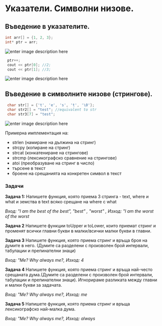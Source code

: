 # Указатели. Символни низове.

## Въведение в указателите.

   ```c++
   int arr[] = {1, 2, 3};
int* ptr = arr;
```

![enter image description here](https://i.ibb.co/cDcX8st/Untitled-Diagram-drawio-3.png)
   ```c++
	ptr++;
	cout << ptr[0]; //2;
	cout << ptr[1]; //3;
```

 ![enter image description here](https://i.ibb.co/xLLsVK5/Untitled-Diagram-drawio-4.png)

## Въведение в символните низове (стрингове).

   ```c++
	char str[] = {'t', 'e', 's', 't', '\0'};
	char str2[] = "test"; //equivalent to str
	char str3[7] = "test"; 
```

![enter image description here](https://i.ibb.co/ZmRwt6R/Untitled-Diagram-drawio-5.png)

Примерна имплементация на:

 - strlen (намиране на дължина на стринг)
 - strcpy (копиране на стринг)
 - strcat (конкатениране на стрингове)
 - strcmp (лексикографско сравнение на стрингове)
 - atoi (преобразуване на стринг в число)
 - търсене в текст
 - броене на срещанията на конкретен символ в текст

<h3>Задачи</h3>

**Задача 1:** Напишете функция, която приема 3 стринга - text, where и what и земства в text всяко срещане на where с what

*Вход: "I am the best of the best", "best" , "worst" , Изход: "I am the worst of the worst*

**Задача 2** Напишете функции toUpper и toLower, които приемат стринг и променят всички главни букви в малки/всички малки букви в главни.

**Задача 3** Напишете функция, която приема стринг и връща броя на думите в него. (Думите са разделени с произволен брой интервали, табулации и препинателни знаци)

*Вход: "Me? Why always me?, Изход: 4*


**Задача 4** Напишете функция, която приема стринг и връща най-често срещаната дума.(Думите са разделени с произволен брой интервали, табулации и препинателни знаци). Игнорираме разликата между главни и малки букви за задачата.

*Вход: "Me? Why always me?, Изход: me*

**Задача 5** Напишете функция, която приема стринг и връща лексикографско най-малка дума.

*Вход: "Me? Why always me?, Изход: always*

